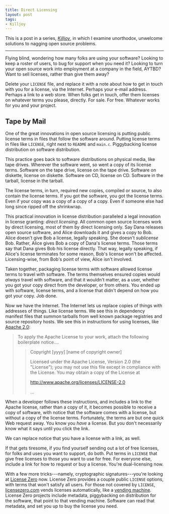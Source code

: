 ```yaml
---
title: Direct Licensing
layout: post
tags:
- Killjoy
---
```


This is a post in a series, [_Killjoy_](/series/Killjoy.html), in which I examine unorthodox, unwelcome solutions to nagging open source problems.

---

Flying blind, wondering how many folks are using your software?  Looking to keep a roster of users, to bug for support when you need it?  Looking to turn your open source work into employment at a company in the field, AYTBD?  Want to sell licenses, rather than give them away?

Delete your `LICENSE` file, and replace it with a note about how to get in touch with you for a license, via the Internet.  Perhaps your e-mail address.  Perhaps a link to a web store.  When folks get in touch, offer them licenses on whatever terms you please, directly.  For sale.  For free.  Whatever works for you and your project.

## Tape by Mail

One of the great innovations in open source licensing is putting public license terms in files that follow the software around.  Putting license terms in files like `LICENSE`, right next to `README` and `main.c`.  Piggybacking license distribution on software distribution.

This practice goes back to software distributions on physical media, like tape drives.  Wherever the software went, so went a copy of its license terms.  Software on the tape drive, license on the tape drive.  Software on diskette, license on diskette.  Software on CD, license on CD.  Software in the tarball, license in the tarball.

The license terms, in turn, required new copies, compiled or source, to also contain the license terms.  If you got the software, you got the license terms.  Even if your copy was a copy of a copy of a copy.  Even if someone else had long since ripped off the shrinkwrap.

This practical innovation in license distribution paralleled a legal innovation in license granting: _direct licensing_.  All common open source licenses work by direct licensing, most of them by direct licensing only.  Say Dana releases open source software, and Alice downloads it and gives a copy to Bob.  Alice doesn't give Bob a license, legally speaking.  She doesn't _sublicense_ Bob.  Rather, Alice gives Bob a copy of Dana's license terms.  Those terms say that Dana gives Bob his license directly.  That way, legally speaking, if Alice's license terminates for some reason, Bob's license won't be affected.  Licensing-wise, from Bob's point of view, Alice isn't involved.

Taken together, packaging license terms with software allowed license terms to travel with software.  The terms themselves ensured copies would _always_ travel with software, and that it wouldn't matter, as a user, whether you got your copy direct from the developer, or from others.  You ended up with software, license terms, and a license that didn't depend on how you got your copy.  Job done.

Now we have the Internet.  The Internet lets us replace copies of things with addresses of things.  Like license terms.  We see this in dependency manifest files that summon tarballs from well known package registries and source repository hosts.  We see this in instructions for using licenses, like [Apache 2.0](https://www.apache.org/licenses/LICENSE-2.0#apply):

> To apply the Apache License to your work, attach the following boilerplate notice....
>
> > Copyright \[yyyy\] \[name of copyright owner\]
> >
> > Licensed under the Apache License, Version 2.0 (the "License");
> > you may not use this file except in compliance with the License.
> > You may obtain a copy of the License at
> >
> > <http://www.apache.org/licenses/LICENSE-2.0>
> >
> > ...

When a developer follows these instructions, and includes a link to the Apache license, rather than a copy of it, it becomes possible to receive a copy of software, with notice that the software comes with a license, but without a copy of the license terms.  Fortunately, the terms are but one quick Web request away.  You know you _have_ a license.  But you don't necessarily know what it says until you click the link.

We can replace notice that you have a license with a link, as well.

If that gets tiresome, if you find yourself sending out a lot of free licenses, for folks and uses you want to support, do both.  Put terms in `LICENSE` that give free licenses to those you want to use for free.  For everyone else, include a link for how to request or buy a license.  You're dual-licensing now.

With a few more tricks---namely, cryptographic signatures---you're looking at [License Zero](https://licensezero.com) now.  License Zero provides a couple public `LICENSE` options, with terms that won't satisfy all users.  For those not covered by `LICENSE`, [licensezero.com](https://licensezero.com) vends licenses automatically, like a [vending machine](https://licensezero.com/vending-machine.svg).  License Zero projects include metadata, piggybacking on distribution for the software, that point to that vending machine.  Software can read that metadata, and set you up to buy the license you need.
